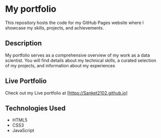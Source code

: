 # My portfolio
This repository hosts the code for my GitHub Pages website where I showcase my skills, projects, and achievements.
## Description
My portfolio serves as a comprehensive overview of my work as a data scientist. You will find details about my technical skills, a curated selection of my projects, and information about my experiences
## Live Portfolio
Check out my Live portfolio at [https://Sanket2102.github.io]
## Technologies Used
- HTML5
- CSS3
- JavaScript
